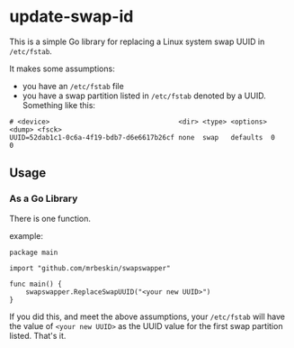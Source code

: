 # update-swap-id

This is a simple Go library for replacing a Linux system swap UUID in `/etc/fstab`. 

It makes some assumptions:
- you have an `/etc/fstab` file
- you have a swap partition listed in `/etc/fstab` denoted by a UUID. Something like this:
```
# <device>                                <dir> <type> <options> <dump> <fsck> 
UUID=52dab1c1-0c6a-4f19-bdb7-d6e6617b26cf none  swap   defaults  0      0 
```


## Usage 

### As a Go Library

There is one function. 

example: 

```
package main

import "github.com/mrbeskin/swapswapper"

func main() {
	swapswapper.ReplaceSwapUUID("<your new UUID>")
}
```

If you did this, and meet the above assumptions, your `/etc/fstab` will have the value of `<your new UUID>` as the UUID value for the first swap partition listed. That's it.  
